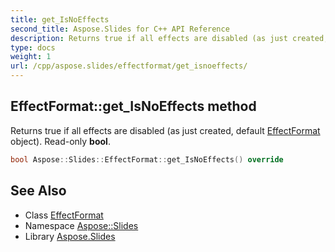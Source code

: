 ```yaml
---
title: get_IsNoEffects
second_title: Aspose.Slides for C++ API Reference
description: Returns true if all effects are disabled (as just created, default EffectFormat object). Read-only bool.
type: docs
weight: 1
url: /cpp/aspose.slides/effectformat/get_isnoeffects/
---
```

## EffectFormat::get_IsNoEffects method


Returns true if all effects are disabled (as just created, default [EffectFormat](../) object). Read-only **bool**.

```cpp
bool Aspose::Slides::EffectFormat::get_IsNoEffects() override
```

## See Also

* Class [EffectFormat](../)
* Namespace [Aspose::Slides](../../)
* Library [Aspose.Slides](../../../)
